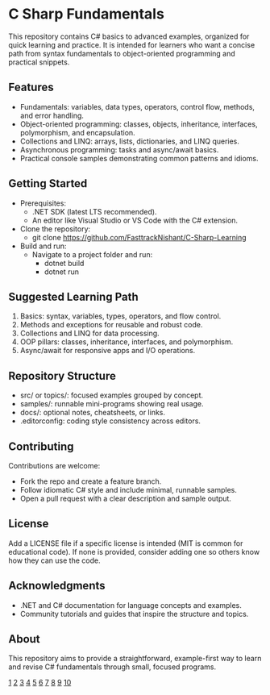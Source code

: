 # C Sharp Fundamentals

This repository contains C# basics to advanced examples, organized for quick learning and practice. It is intended for learners who want a concise path from syntax fundamentals to object-oriented programming and practical snippets.

## Features

- Fundamentals: variables, data types, operators, control flow, methods, and error handling.
- Object-oriented programming: classes, objects, inheritance, interfaces, polymorphism, and encapsulation.
- Collections and LINQ: arrays, lists, dictionaries, and LINQ queries.
- Asynchronous programming: tasks and async/await basics.
- Practical console samples demonstrating common patterns and idioms.

## Getting Started

- Prerequisites:
  - .NET SDK (latest LTS recommended).
  - An editor like Visual Studio or VS Code with the C# extension.
- Clone the repository:
  - git clone https://github.com/FasttrackNishant/C-Sharp-Learning
- Build and run:
  - Navigate to a project folder and run:
    - dotnet build
    - dotnet run

## Suggested Learning Path

1. Basics: syntax, variables, types, operators, and flow control.
2. Methods and exceptions for reusable and robust code.
3. Collections and LINQ for data processing.
4. OOP pillars: classes, inheritance, interfaces, and polymorphism.
5. Async/await for responsive apps and I/O operations.

## Repository Structure

- src/ or topics/: focused examples grouped by concept.
- samples/: runnable mini-programs showing real usage.
- docs/: optional notes, cheatsheets, or links.
- .editorconfig: coding style consistency across editors.

## Contributing

Contributions are welcome:
- Fork the repo and create a feature branch.
- Follow idiomatic C# style and include minimal, runnable samples.
- Open a pull request with a clear description and sample output.

## License

Add a LICENSE file if a specific license is intended (MIT is common for educational code). If none is provided, consider adding one so others know how they can use the code.

## Acknowledgments

- .NET and C# documentation for language concepts and examples.
- Community tutorials and guides that inspire the structure and topics.

## About

This repository aims to provide a straightforward, example-first way to learn and revise C# fundamentals through small, focused programs.

[1](https://github.com/othneildrew/Best-README-Template)
[2](https://github.com/topics/readme-template)
[3](https://github.com/topics/readme-template-list)
[4](https://docs.github.com/en/repositories/managing-your-repositorys-settings-and-features/customizing-your-repository/about-readmes)
[5](https://www.makeareadme.com)
[6](https://www.reddit.com/r/programming/comments/l0mgcy/github_readme_templates_creating_a_good_readme_is/)
[7](https://docs.github.com/github/writing-on-github/getting-started-with-writing-and-formatting-on-github/basic-writing-and-formatting-syntax)
[8](https://www.readme-templates.com)
[9](https://www.youtube.com/watch?v=G-EGDH50hGE)
[10](https://github.com/topics/readme)

